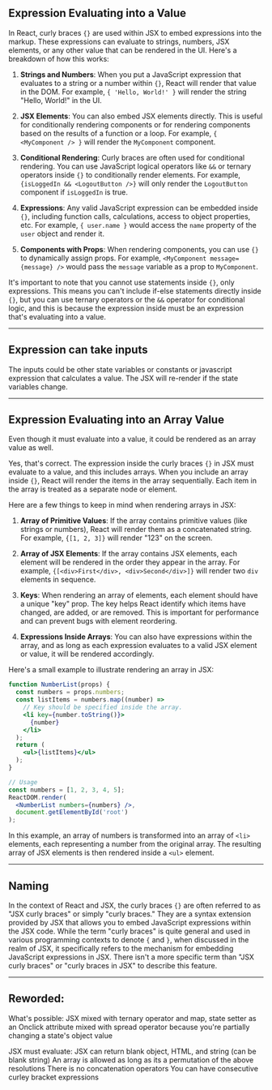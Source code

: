 
## Expression Evaluating into a Value

In React, curly braces `{}` are used within JSX to embed expressions into the markup. These expressions can evaluate to strings, numbers, JSX elements, or any other value that can be rendered in the UI. Here's a breakdown of how this works:

1. **Strings and Numbers**: When you put a JavaScript expression that evaluates to a string or a number within `{}`, React will render that value in the DOM. For example, `{ 'Hello, World!' }` will render the string "Hello, World!" in the UI.

2. **JSX Elements**: You can also embed JSX elements directly. This is useful for conditionally rendering components or for rendering components based on the results of a function or a loop. For example, `{ <MyComponent /> }` will render the `MyComponent` component.

3. **Conditional Rendering**: Curly braces are often used for conditional rendering. You can use JavaScript logical operators like `&&` or ternary operators inside `{}` to conditionally render elements. For example, `{isLoggedIn && <LogoutButton />}` will only render the `LogoutButton` component if `isLoggedIn` is true.

4. **Expressions**: Any valid JavaScript expression can be embedded inside `{}`, including function calls, calculations, access to object properties, etc. For example, `{ user.name }` would access the `name` property of the `user` object and render it.

5. **Components with Props**: When rendering components, you can use `{}` to dynamically assign props. For example, `<MyComponent message={message} />` would pass the `message` variable as a prop to `MyComponent`.

It's important to note that you cannot use statements inside `{}`, only expressions. This means you can't include if-else statements directly inside `{}`, but you can use ternary operators or the `&&` operator for conditional logic, and this is because the expression inside must be an expression that's evaluating  into a value.

---

## Expression can take inputs

The inputs could be other state variables or constants or javascript expression that calculates a value. The JSX will re-render if the state variables change.

---

## Expression Evaluating into an Array Value

Even though it must evaluate into a value, it could be rendered as an array value as well.

Yes, that's correct. The expression inside the curly braces `{}` in JSX must evaluate to a value, and this includes arrays. When you include an array inside `{}`, React will render the items in the array sequentially. Each item in the array is treated as a separate node or element.

Here are a few things to keep in mind when rendering arrays in JSX:

1. **Array of Primitive Values**: If the array contains primitive values (like strings or numbers), React will render them as a concatenated string. For example, `{[1, 2, 3]}` will render "123" on the screen.

2. **Array of JSX Elements**: If the array contains JSX elements, each element will be rendered in the order they appear in the array. For example, `{[<div>First</div>, <div>Second</div>]}` will render two `div` elements in sequence.

3. **Keys**: When rendering an array of elements, each element should have a unique "key" prop. The key helps React identify which items have changed, are added, or are removed. This is important for performance and can prevent bugs with element reordering.

4. **Expressions Inside Arrays**: You can also have expressions within the array, and as long as each expression evaluates to a valid JSX element or value, it will be rendered accordingly.

Here's a small example to illustrate rendering an array in JSX:

```jsx
function NumberList(props) {
  const numbers = props.numbers;
  const listItems = numbers.map((number) =>
    // Key should be specified inside the array.
    <li key={number.toString()}>
      {number}
    </li>
  );
  return (
    <ul>{listItems}</ul>
  );
}

// Usage
const numbers = [1, 2, 3, 4, 5];
ReactDOM.render(
  <NumberList numbers={numbers} />,
  document.getElementById('root')
);
```

In this example, an array of numbers is transformed into an array of `<li>` elements, each representing a number from the original array. The resulting array of JSX elements is then rendered inside a `<ul>` element.

---

## Naming

In the context of React and JSX, the curly braces `{}` are often referred to as "JSX curly braces" or simply "curly braces." They are a syntax extension provided by JSX that allows you to embed JavaScript expressions within the JSX code. While the term "curly braces" is quite general and used in various programming contexts to denote `{` and `}`, when discussed in the realm of JSX, it specifically refers to the mechanism for embedding JavaScript expressions in JSX. There isn't a more specific term than "JSX curly braces" or "curly braces in JSX" to describe this feature.


---

## Reworded:
What's possible:
JSX mixed with ternary operator and map, state setter as an Onclick attribute mixed with spread operator because you're partially changing a state's object value

JSX must evaluate:
JSX can return blank object, HTML, and string (can be blank string)
An array is allowed as long as its a permutation of the above resolutions
There is no concatenation operators
You can have consecutive curley bracket expressions


